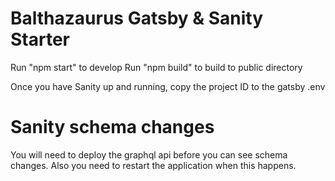 # Balthazaurus Gatsby & Sanity Starter

Run "npm start" to develop
Run "npm build" to build to public directory

Once you have Sanity up and running, copy the project ID to the gatsby .env

# Sanity schema changes
You will need to deploy the graphql api before you can see schema changes. 
Also you need to restart the application when this happens.